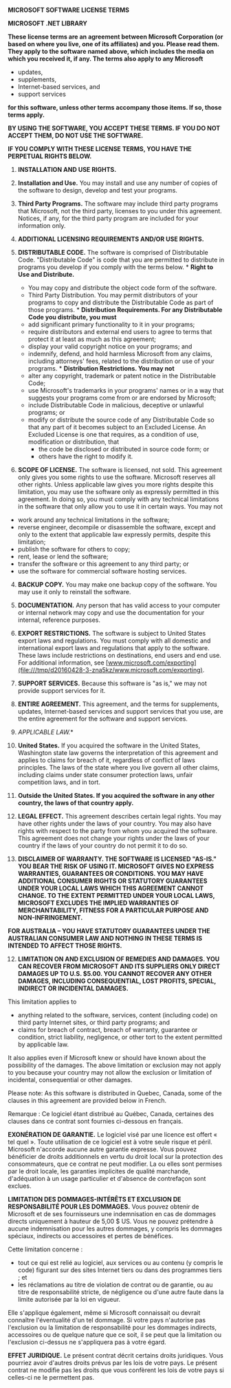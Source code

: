 **MICROSOFT SOFTWARE LICENSE TERMS**

**MICROSOFT .NET LIBRARY**

**These license terms are an agreement between Microsoft Corporation (or based on where you live, one of its affiliates) and you. Please read them. They apply to the software named above, which includes the media on which you received it, if any. The terms also apply to any Microsoft**

* updates,
* supplements,
* Internet-based services, and
* support services

**for this software, unless other terms accompany those items. If so, those terms apply.**

**BY USING THE SOFTWARE, YOU ACCEPT THESE TERMS. IF YOU DO NOT ACCEPT THEM, DO NOT USE THE SOFTWARE.**

**IF YOU COMPLY WITH THESE LICENSE TERMS, YOU HAVE THE PERPETUAL RIGHTS BELOW.**

1. **INSTALLATION AND USE RIGHTS.**
  1. **Installation and Use.** You may install and use any number of copies of the software to design, develop and test your programs.
  2. **Third Party Programs.** The software may include third party programs that Microsoft, not the third party, licenses to you under this agreement. Notices, if any, for the third party program are included for your information only.

2. **ADDITIONAL LICENSING REQUIREMENTS AND/OR USE RIGHTS.**
  1. **DISTRIBUTABLE CODE.** The software is comprised of Distributable Code. "Distributable Code" is code that you are permitted to distribute in programs you develop if you comply with the terms below.
    * **Right to Use and Distribute.**
      * You may copy and distribute the object code form of the software.
      * Third Party Distribution. You may permit distributors of your programs to copy and distribute the Distributable Code as part of those programs.
    * **Distribution Requirements. For any Distributable Code you distribute, you must**
      * add significant primary functionality to it in your programs;
      * require distributors and external end users to agree to terms that protect it at least as much as this agreement;
      * display your valid copyright notice on your programs; and
      * indemnify, defend, and hold harmless Microsoft from any claims, including attorneys' fees, related to the distribution or use of your programs.
    * **Distribution Restrictions. You may not**
      * alter any copyright, trademark or patent notice in the Distributable Code;
      * use Microsoft's trademarks in your programs' names or in a way that suggests your programs come from or are endorsed by Microsoft;
      * include Distributable Code in malicious, deceptive or unlawful programs; or
      * modify or distribute the source code of any Distributable Code so that any part of it becomes subject to an Excluded License. An Excluded License is one that requires, as a condition of use, modification or distribution, that
        * the code be disclosed or distributed in source code form; or
        * others have the right to modify it.

3. **SCOPE OF LICENSE.** The software is licensed, not sold. This agreement only gives you some rights to use the software. Microsoft reserves all other rights. Unless applicable law gives you more rights despite this limitation, you may use the software only as expressly permitted in this agreement. In doing so, you must comply with any technical limitations in the software that only allow you to use it in certain ways. You may not

  * work around any technical limitations in the software;
  * reverse engineer, decompile or disassemble the software, except and only to the extent that applicable law expressly permits, despite this limitation;
  * publish the software for others to copy;
  * rent, lease or lend the software;
  * transfer the software or this agreement to any third party; or
  * use the software for commercial software hosting services.

4. **BACKUP COPY.** You may make one backup copy of the software. You may use it only to reinstall the software.

5. **DOCUMENTATION.** Any person that has valid access to your computer or internal network may copy and use the documentation for your internal, reference purposes.

6. **EXPORT RESTRICTIONS.** The software is subject to United States export laws and regulations. You must comply with all domestic and international export laws and regulations that apply to the software. These laws include restrictions on destinations, end users and end use. For additional information, see [www.microsoft.com/exporting](file:///tmp/d20160428-3-zna5kz/www.microsoft.com/exporting).

7. **SUPPORT SERVICES.** Because this software is "as is," we may not provide support services for it.

8. **ENTIRE AGREEMENT.** This agreement, and the terms for supplements, updates, Internet-based services and support services that you use, are the entire agreement for the software and support services.

9. *APPLICABLE LAW.**
  1. **United States.** If you acquired the software in the United States, Washington state law governs the interpretation of this agreement and applies to claims for breach of it, regardless of conflict of laws principles. The laws of the state where you live govern all other claims, including claims under state consumer protection laws, unfair competition laws, and in tort.
  2. **Outside the United States. If you acquired the software in any other country, the laws of that country apply.**


10. **LEGAL EFFECT.** This agreement describes certain legal rights. You may have other rights under the laws of your country. You may also have rights with respect to the party from whom you acquired the software. This agreement does not change your rights under the laws of your country if the laws of your country do not permit it to do so.

11. **DISCLAIMER OF WARRANTY. THE SOFTWARE IS LICENSED "AS-IS." YOU BEAR THE RISK OF USING IT. MICROSOFT GIVES NO EXPRESS WARRANTIES, GUARANTEES OR CONDITIONS. YOU MAY HAVE ADDITIONAL CONSUMER RIGHTS OR STATUTORY GUARANTEES UNDER YOUR LOCAL LAWS WHICH THIS AGREEMENT CANNOT CHANGE. TO THE EXTENT PERMITTED UNDER YOUR LOCAL LAWS, MICROSOFT EXCLUDES THE IMPLIED WARRANTIES OF MERCHANTABILITY, FITNESS FOR A PARTICULAR PURPOSE AND NON-INFRINGEMENT.**

**FOR AUSTRALIA – YOU HAVE STATUTORY GUARANTEES UNDER THE AUSTRALIAN CONSUMER LAW AND NOTHING IN THESE TERMS IS INTENDED TO AFFECT THOSE RIGHTS.**

12. **LIMITATION ON AND EXCLUSION OF REMEDIES AND DAMAGES. YOU CAN RECOVER FROM MICROSOFT AND ITS SUPPLIERS ONLY DIRECT DAMAGES UP TO U.S. $5.00. YOU CANNOT RECOVER ANY OTHER DAMAGES, INCLUDING CONSEQUENTIAL, LOST PROFITS, SPECIAL, INDIRECT OR INCIDENTAL DAMAGES.**

  This limitation applies to

  * anything related to the software, services, content (including code) on third party Internet sites, or third party programs; and
  * claims for breach of contract, breach of warranty, guarantee or condition, strict liability, negligence, or other tort to the extent permitted by applicable law.

It also applies even if Microsoft knew or should have known about the possibility of the damages. The above limitation or exclusion may not apply to you because your country may not allow the exclusion or limitation of incidental, consequential or other damages.

Please note: As this software is distributed in Quebec, Canada, some of the clauses in this agreement are provided below in French.

Remarque : Ce logiciel étant distribué au Québec, Canada, certaines des clauses dans ce contrat sont fournies ci-dessous en français.

**EXONÉRATION DE GARANTIE.** Le logiciel visé par une licence est offert « tel quel ». Toute utilisation de ce logiciel est à votre seule risque et péril. Microsoft n'accorde aucune autre garantie expresse. Vous pouvez bénéficier de droits additionnels en vertu du droit local sur la protection des consommateurs, que ce contrat ne peut modifier. La ou elles sont permises par le droit locale, les garanties implicites de qualité marchande, d'adéquation à un usage particulier et d'absence de contrefaçon sont exclues.

**LIMITATION DES DOMMAGES-INTÉRÊTS ET EXCLUSION DE RESPONSABILITÉ POUR LES DOMMAGES.** Vous pouvez obtenir de Microsoft et de ses fournisseurs une indemnisation en cas de dommages directs uniquement à hauteur de 5,00 $ US. Vous ne pouvez prétendre à aucune indemnisation pour les autres dommages, y compris les dommages spéciaux, indirects ou accessoires et pertes de bénéfices.

Cette limitation concerne :

* tout ce qui est relié au logiciel, aux services ou au contenu (y compris le code) figurant sur des sites Internet tiers ou dans des programmes tiers ; et
* les réclamations au titre de violation de contrat ou de garantie, ou au titre de responsabilité stricte, de négligence ou d'une autre faute dans la limite autorisée par la loi en vigueur.

Elle s'applique également, même si Microsoft connaissait ou devrait connaître l'éventualité d'un tel dommage. Si votre pays n'autorise pas l'exclusion ou la limitation de responsabilité pour les dommages indirects, accessoires ou de quelque nature que ce soit, il se peut que la limitation ou l'exclusion ci-dessus ne s'appliquera pas à votre égard.

**EFFET JURIDIQUE.** Le présent contrat décrit certains droits juridiques. Vous pourriez avoir d'autres droits prévus par les lois de votre pays. Le présent contrat ne modifie pas les droits que vous confèrent les lois de votre pays si celles-ci ne le permettent pas.
